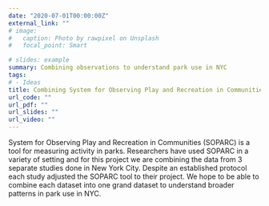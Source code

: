 ```yaml
---
date: "2020-07-01T00:00:00Z"
external_link: ""
# image:
#   caption: Photo by rawpixel on Unsplash
#   focal_point: Smart

# slides: example
summary: Combining observations to understand park use in NYC
tags:
# - Ideas
title: Combining System for Observing Play and Recreation in Communities (SOPARC) 
url_code: ""
url_pdf: ""
url_slides: ""
url_video: ""
---
```


System for Observing Play and Recreation in Communities (SOPARC) is a tool for measuring activity in parks. Researchers have used SOPARC in a variety of setting and for this project we are combining the data from 3 separate studies done in New York City. Despite an established protocol each study adjusted the SOPARC tool to their project. We hope to be able to combine each dataset into one grand dataset to understand broader patterns in park use in NYC.
